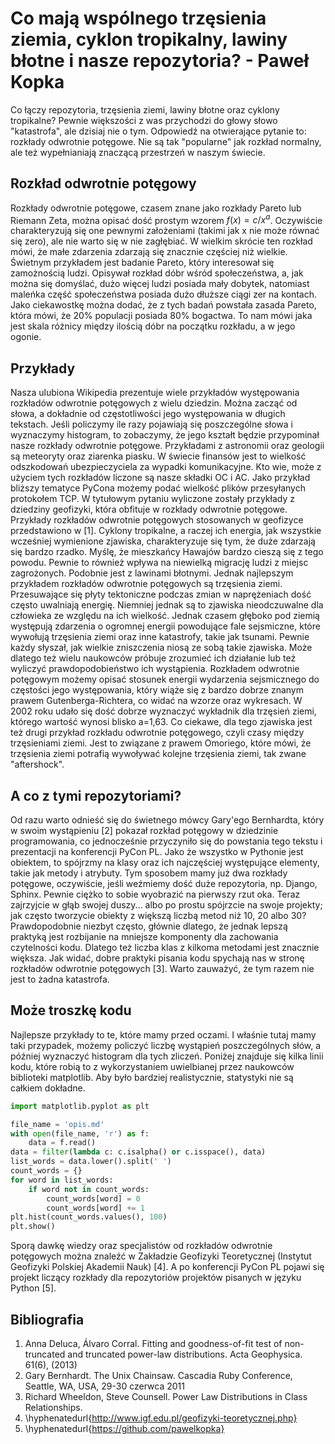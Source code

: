 # Co mają wspólnego trzęsienia ziemia, cyklon tropikalny, lawiny błotne i nasze repozytoria? - Paweł Kopka

Co łączy repozytoria, trzęsienia ziemi, lawiny błotne oraz cyklony tropikalne? Pewnie większości z
was przychodzi do głowy słowo "katastrofa", ale dzisiaj nie o tym. Odpowiedź na otwierające pytanie to:
rozkłady odwrotnie potęgowe. Nie są tak "popularne" jak rozkład normalny, ale też wypełnianiają znaczącą
przestrzeń w naszym świecie.

## Rozkład odwrotnie potęgowy

Rozkłady odwrotnie potęgowe, czasem znane jako rozkłady Pareto lub Riemann Zeta, można opisać
dość prostym wzorem $f(x) = c/x^a$. Oczywiście charakteryzują się one pewnymi założeniami
(takimi jak x nie może równać się zero), ale nie warto się w nie zagłębiać. W wielkim skrócie ten
rozkład mówi, że małe zdarzenia zdarzają się znacznie częściej niż wielkie. Świetnym przykładem
jest badanie Pareto, który interesował się zamożnością ludzi. Opisywał rozkład dóbr wśród społeczeństwa,
a, jak można się domyślać, dużo więcej ludzi posiada mały dobytek, natomiast maleńka część
społeczeństwa posiada dużo dłuższe ciągi zer na kontach. Jako ciekawostkę można dodać, że z tych
badań powstała zasada Pareto, która mówi, że 20% populacji posiada 80% bogactwa. To nam mówi jaka
jest skala różnicy między ilością dóbr na początku rozkładu, a w jego ogonie.

## Przykłady

Nasza ulubiona Wikipedia prezentuje wiele przykładów występowania rozkładów odwrotnie potęgowych
z wielu dziedzin. Można zacząć od słowa, a dokładnie od częstotliwości jego występowania w długich
tekstach. Jeśli policzymy ile razy pojawiają się poszczególne słowa i wyznaczymy histogram, to
zobaczymy, że jego kształt będzie przypominał nasze rozkłady odwrotnie potęgowe. Przykładami z
astronomii oraz geologii są meteoryty oraz ziarenka piasku. W świecie finansów jest to wielkość
odszkodowań ubezpieczyciela za wypadki komunikacyjne. Kto wie, może z użyciem tych rozkładów liczone
są nasze składki OC i AC. Jako przykład bliższy tematyce PyCona możemy podać wielkość plików przesyłanych
protokołem TCP. W tytułowym pytaniu wyliczone zostały przykłady z dziedziny geofizyki, która obfituje
w rozkłady odwrotnie potęgowe.
Przykłady rozkładów odwrotnie potęgowych stosowanych w geofizyce przedstawiono w [1].
Cyklony tropikalne, a raczej ich energia, jak wszystkie wcześniej wymienione
zjawiska, charakteryzuje się tym, że duże zdarzają się bardzo rzadko. Myślę, że mieszkańcy Hawajów
bardzo cieszą się z tego powodu. Pewnie to również wpływa na niewielką migrację ludzi z miejsc zagrożonych.
Podobnie jest z lawinami błotnymi. Jednak najlepszym przykładem rozkładów odwrotnie potęgowych są trzęsienia ziemi.
Przesuwające się płyty tektoniczne podczas zmian w naprężeniach dość często uwalniają  energię.
Niemniej jednak są to zjawiska nieodczuwalne dla człowieka ze względu na ich wielkość. Jednak czasem głęboko
pod ziemią występują zdarzenia o ogromnej energii powodujące fale sejsmiczne, które wywołują trzęsienia ziemi
oraz inne katastrofy, takie jak tsunami. Pewnie każdy słyszał, jak wielkie zniszczenia niosą ze sobą takie zjawiska.
Może dlatego też wielu naukowców próbuje zrozumieć ich działanie lub też wyliczyć prawdopodobieństwo ich wystąpienia.
Rozkładem odwrotnie potęgowym możemy opisać stosunek energii wydarzenia sejsmicznego do częstości jego występowania, który wiąże
się z bardzo dobrze znanym prawem Gutenberga-Richtera, co widać na wzorze oraz wykresach. W 2002 roku udało się
dość dobrze wyznaczyć wykładnik dla trzęsień ziemi, którego wartość wynosi blisko a=1,63. Co ciekawe, dla tego
zjawiska jest też drugi przykład rozkładu odwrotnie potęgowego, czyli czasy między trzęsieniami ziemi. Jest to
związane z prawem Omoriego, które mówi, że trzęsienia ziemi potrafią wywoływać kolejne trzęsienia ziemi, tak zwane "aftershock".

## A co z tymi repozytoriami?

Od razu warto odnieść się do świetnego mówcy Gary'ego Bernhardta, który w swoim wystąpieniu [2]
 pokazał rozkład potęgowy w dziedzinie programowania, co jednocześnie przyczyniło się do
powstania tego tekstu i prezentacji na konferencji PyCon PL. Jako że wszystko w Pythonie jest obiektem, to spójrzmy
na klasy oraz ich najczęściej występujące elementy, takie jak metody i atrybuty. Tym sposobem mamy już
dwa rozkłady potęgowe, oczywiście, jeśli weźmiemy dość duże repozytoria, np. Django, Sphinx. Pewnie ciężko
to sobie wyobrazić na pierwszy rzut oka. Teraz zajrzyjcie w&nbsp;głąb swojej duszy... albo po prostu spójrzcie
na swoje projekty; jak często tworzycie obiekty z większą liczbą metod niż 10, 20 albo 30? Prawdopodobnie
niezbyt często, głównie dlatego, że jednak lepszą praktyką jest rozbijanie na mniejsze komponenty dla zachowania czytelności kodu.
Dlatego też liczba klas z kilkoma metodami jest znacznie większa. Jak widać, dobre praktyki pisania kodu
spychają nas w stronę rozkładów odwrotnie potęgowych [3]. Warto zauważyć, że tym razem nie jest to żadna katastrofa.

## Może troszkę kodu

Najlepsze przykłady to te, które mamy przed oczami. I właśnie tutaj mamy taki przypadek, możemy policzyć
liczbę wystąpień poszczególnych słów, a później wyznaczyć histogram dla tych zliczeń. Poniżej znajduje się
kilka linii kodu, które robią to z wykorzystaniem uwielbianej przez naukowców biblioteki matplotlib. Aby było
bardziej realistycznie, statystyki nie są całkiem dokładne.


```python
import matplotlib.pyplot as plt

file_name = 'opis.md'
with open(file_name, 'r') as f:
    data = f.read()
data = filter(lambda c: c.isalpha() or c.isspace(), data)
list_words = data.lower().split(' ')
count_words = {}
for word in list_words:
    if word not in count_words:
        count_words[word] = 0
        count_words[word] += 1
plt.hist(count_words.values(), 100)
plt.show()
```

Sporą dawkę wiedzy oraz specjalistów od rozkładów odwrotnie potęgowych można znaleźć w Zakładzie Geofizyki Teoretycznej (Instytut Geofizyki Polskiej Akademii Nauk) [4].
A po konferencji PyCon PL pojawi się projekt liczący rozkłady dla repozytoriów projektów pisanych w języku Python [5].

## Bibliografia

1. Anna Deluca, Álvaro Corral. Fitting and goodness-of-fit test of non-truncated and truncated power-law distributions. Acta Geophysica. 61(6), (2013)
2. Gary Bernhardt. The Unix Chainsaw. Cascadia Ruby Conference, Seattle, WA, USA, 29-30 czerwca 2011
3. Richard Wheeldon, Steve Counsell. Power Law Distributions in Class Relationships.
4. \hyphenatedurl{http://www.igf.edu.pl/geofizyki-teoretycznej.php}
5. \hyphenatedurl{https://github.com/pawelkopka}
